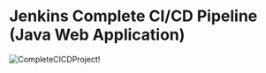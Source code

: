# Jenkins Complete CI/CD Pipeline (Java Web Application)

![CompleteCICDProject!](https://lucid.app/documents/view/2ecfbe11-3b9f-4b5a-9c47-abb37f6d58eb)